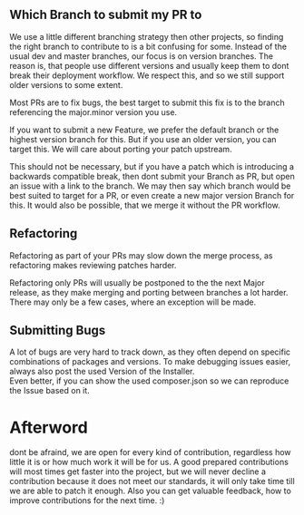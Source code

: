 ## Which Branch to submit my PR to

We use a little different branching strategy then other projects, so finding the right branch to contribute to is a bit confusing for some.
Instead of the usual dev and master branches, our focus is on version branches. The reason is, that people use different versions and usually
keep them to dont break their deployment workflow. We respect this, and so we still support older versions to some extent.

Most PRs are to fix bugs, the best target to submit this fix is to the branch referencing the major.minor version you use.

If you want to submit a new Feature, we prefer the default branch or the highest version branch for this.
But if you use an older version, you can target this. We will care about porting your patch upstream.

This should not be necessary, but if you have a patch which is introducing a backwards compatible break,
then dont submit your Branch as PR, but open an issue with a link to the branch.
We may then say which branch would be best suited to target for a PR,
or even create a new major version Branch for this.
It would also be possible, that we merge it without the PR workflow.


## Refactoring

Refactoring as part of your PRs may slow down the merge process, as refactoring makes reviewing patches harder.

Refactoring only PRs will usually be postponed to the the next Major release, as they make merging and porting
between branches a lot harder.
There may only be a few cases, where an exception will be made.


## Submitting Bugs

A lot of bugs are very hard to track down, as they often depend on specific combinations of packages and versions.
To make debugging issues easier, always also post the used Version of the Installer.  
Even better, if you can show the used composer.json so we can reproduce the Issue based on it.

# Afterword

dont be afraind, we are open for every kind of contribution, regardless how little it is or how much work it will be for us.
A good prepared contributions will most times get faster into the project, but we will never decline a contribution because
it does not meet our standards, it will only take time till we are able to patch it enough.
Also you can get valuable feedback, how to improve contributions for the next time. :)

